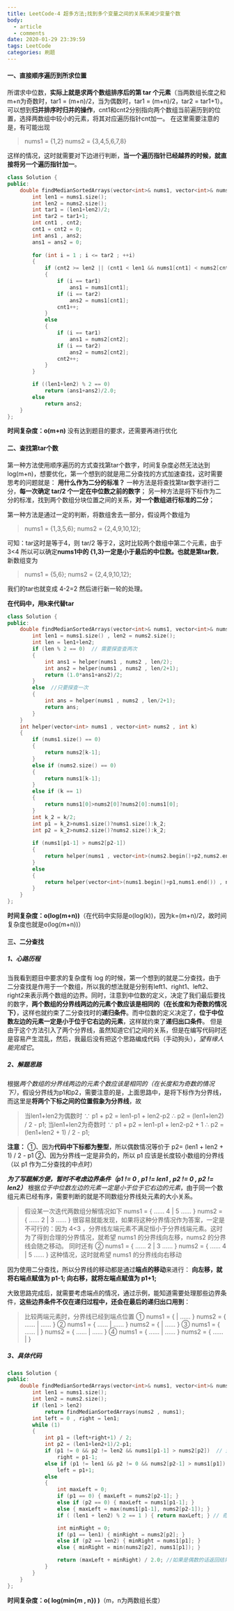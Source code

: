 ```yaml
---
title: LeetCode-4 超多方法;找到多个变量之间的关系来减少变量个数
body:
  - article
  - comments
date: 2020-01-29 23:39:59
tags: LeetCode
categories:	刷题
---
```


#### 一、直接顺序遍历到所求位置
所谓求中位数，**实际上就是求两个数组排序后的第 tar 个元素**（当两数组长度之和m+n为奇数时，tar1 = (m+n)/2，当为偶数时，tar1 = (m+n)/2，tar2 = tar1+1）。
可以想到**归并排序时归并的操作**，cnt1和cnt2分别指向两个数组当前遍历到的位置，选择两数组中较小的元素，将其对应遍历指针cnt加一。
在这里需要注意的是，有可能出现

> nums1 = {1,2}
> nums2 = {3,4,5,6,7,8}

这样的情况，这时就需要对下边进行判断，**当一个遍历指针已经越界的时候，就直接将另一个遍历指针加一**。
```cpp
class Solution {
public:
    double findMedianSortedArrays(vector<int>& nums1, vector<int>& nums2) {
        int len1 = nums1.size();
        int len2 = nums2.size();
        int tar1 = (len1+len2)/2;
        int tar2 = tar1+1;
        int cnt1 , cnt2;
        cnt1 = cnt2 = 0;
        int ans1 , ans2;
        ans1 = ans2 = 0;
        
        for (int i = 1 ; i <= tar2 ; ++i)
        {
            if (cnt2 >= len2 || (cnt1 < len1 && nums1[cnt1] < nums2[cnt2]))
            {
                if (i == tar1)
                    ans1 = nums1[cnt1];
                if (i == tar2)
                    ans2 = nums1[cnt1];
                cnt1++;
            }
            else
            {
                if (i == tar1)
                    ans1 = nums2[cnt2];
                if (i == tar2)
                    ans2 = nums2[cnt2];
                cnt2++;
            }
        }

        if ((len1+len2) % 2 == 0)
            return (ans1+ans2)/2.0;
        else
            return ans2;
    }
};
```
**时间复杂度：o(m+n)**
没有达到题目的要求，还需要再进行优化
#### 二、查找第tar个数
第一种方法使用顺序遍历的方式查找第tar个数字，时间复杂度必然无法达到log(m+n)，想要优化，第一个想到的就是用二分查找的方式加速查找，这时需要思考的问题就是： **用什么作为二分的标准？**
一种方法是将查找第tar数字进行二分，**每一次确定 tar/2 个一定在中位数之前的数字**；
另一种方法是将下标作为二分的标准，找到两个数组分块位置之间的关系，**对一个数组进行标准的二分**；

第一种方法是通过一定的判断，将数组舍去一部分，假设两个数组为

> nums1 = {1,3,5,6};
> nums2 = {2,4,9,10,12};

可知：tar这时是等于4，则 tar/2 等于2，这时比较两个数组中第二个元素，由于 3<4 所以可以确定**nums1中的 {1,3}一定是小于最后的中位数。也就是第tar数**，新数组变为

>nums1 = {5,6};
>nums2 = {2,4,9,10,12};

我们的tar也就变成 4-2=2 然后进行新一轮的处理。

**在代码中，用k来代替tar**
```cpp
class Solution {
public:
    double findMedianSortedArrays(vector<int>& nums1, vector<int>& nums2) {
        int len1 = nums1.size() , len2 = nums2.size();
        int len = len1+len2;
        if (len % 2 == 0)  // 需要探查查两次
        {
            int ans1 = helper(nums1 , nums2 , len/2);
            int ans2 = helper(nums1 , nums2 , len/2+1);
            return (1.0*ans1+ans2)/2;
        }
        else  //只要探查一次
        {
            int ans = helper(nums1 , nums2 , len/2+1);
            return ans;
        }
    }
    int helper(vector<int> nums1 , vector<int> nums2 , int k)
    {
        if (nums1.size() == 0)
        {
            return nums2[k-1];
        }
        else if (nums2.size() == 0)
        {
            return nums1[k-1];
        }
        else if (k == 1)
        {
            return nums1[0]>nums2[0]?nums2[0]:nums1[0];
        }
        int k_2 = k/2;
        int p1 = k_2>nums1.size()?nums1.size():k_2;
        int p2 = k_2>nums2.size()?nums2.size():k_2;
        
        if (nums1[p1-1] > nums2[p2-1])
        {
            return helper(nums1 , vector<int>(nums2.begin()+p2,nums2.end()) , k-p2);
        }
        else
        {
            return helper(vector<int>(nums1.begin()+p1,nums1.end()) , nums2 , k-p1);
        }
    }
};
```
**时间复杂度：o(log(m+n))**（在代码中实际是o(log(k))，因为k=(m+n)/2，故时间复杂度也就是o(log(m+n))）
#### 三、二分查找
##### 1、心路历程
当我看到题目中要求的复杂度有 log 的时候，第一个想到的就是二分查找，由于二分查找是作用于一个数组，所以我的想法就是分别有left1、right1、left2、right2来表示两个数组的边界。同时，注意到中位数的定义，决定了我们最后要找的数字，**两个数组的分界线两边的元素个数应该是相同的（在长度和为奇数的情况下）**，这样也就约束了二分查找时的**递归条件**。而中位数的定义决定了，**位于中位数左边的元素一定是小于位于它右边的元素**，这样就约束了**递归出口条件**。
但是由于这个方法引入了两个分界线，虽然知道它们之间的关系，但是在编写代码时还是容易产生混乱，然后，我最后没有把这个思路编成代码（手动狗头），*望有缘人能完成它*。
##### 2、解题思路
根据*两个数组的分界线两边的元素个数应该是相同的（在长度和为奇数的情况下）*，假设分界线为p1和p2，需要注意的是，上面思路中，是将下标作为分界线，而这里是**将两个下标之间的位置假象为分界线**，故

>当len1+len2为偶数时
> ∵ p1 + p2 = len1-p1 + len2-p2
> ∴ p2 = (len1+len2) / 2 - p1;
> 当len1+len2为奇数时
> ∵ p1 + p2 = len1-p1 + len2-p2 + 1
> ∴ p2 = (len1+len2 + 1) / 2 - p1; 

**注意：**
①、因为**代码中下标都为整型**，所以偶数情况等价于 p2= (len1 + len2 + 1) / 2 - p1
②、因为分界线一定是非负的，所以 p1 应该是长度较小数组的分界线（以 p1 作为二分查找的中点时）

***为了写题解方便，暂时不考虑边界条件（p1 != 0 , p1 != len1 , p2 != 0 , p2 != len2）***
根据*位于中位数左边的元素一定是小于位于它右边的元素*，由于同一个数组元素已经有序，需要判断的就是不同数组分界线处元素的大小关系。

> 假设某一次迭代两数组分解情况如下
> nums1 = { ...... 4 | 5 ...... }
> nums2 = { ...... 2 | 3 ...... }
> 很容易就能发现，如果将这种分界情况作为答案，一定是不可行的：因为 4<3 ，分界线左端元素不满足恒小于分界线端元素。这时为了得到合理的分界情况，就希望 nums1 的分界线向左移，nums2 的分界线会随之移动。
> 同时还有
> ②
> nums1 = { ...... 2 | 3 ...... }
> nums2 = { ...... 4 | 5 ...... }
> 这种情况，这时就希望 nums1 的分界线向右移动

因为使用二分查找，所以分界线的移动都是通过**端点的移动**来进行：
**向左移，就将右端点赋值为 p1-1;
向右移，就将左端点赋值为 p1+1;**

大致思路完成后，就需要考虑端点的情况，通过示例，能知道需要处理那些边界条件，**这些边界条件不仅在递归过程中，还会在最后的递归出口用到**：

> 比较两端元素时，分界线已经到端点位置
> ①
> nums1 = { | ...... }
> nums2 = { ...... | ...... }
> ②
> nums1 = { ...... | ...... }
> nums2 = { | ...... }
> ③
> nums1 = { ...... | }
> nums2 = { ...... | ...... }
> ④
> nums1 = { ...... | ...... }
> nums2 = { ...... | }

##### 3、具体代码

```cpp
class Solution {
public:
    double findMedianSortedArrays(vector<int>& nums1, vector<int>& nums2) {
        int len1 = nums1.size();
        int len2 = nums2.size();
        if (len1 > len2)
            return findMedianSortedArrays(nums2 , nums1);
        int left = 0 , right = len1;
        while (1)
        {
            int p1 = (left+right+1) / 2;
            int p2 = (len1+len2+1)/2-p1;
            if (p1 != 0 && p2 != len2 && nums1[p1-1] > nums2[p2])  // 还需要将查找区间向左移
                right = p1-1;
            else if (p1 != len1 && p2 != 0 && nums2[p2-1] > nums1[p1])
                left = p1+1;
            else
            {
                int maxLeft = 0;
                if (p1 == 0) { maxLeft = nums2[p2-1]; }
                else if (p2 == 0) { maxLeft = nums1[p1-1]; }
                else { maxLeft = max(nums1[p1-1], nums2[p2-1]); }
                if ( (len1 + len2) % 2 == 1 ) { return maxLeft; } // 奇数的话不需要考虑右半部分

                int minRight = 0;
                if (p1 == len1) { minRight = nums2[p2]; }
                else if (p2 == len2) { minRight = nums1[p1]; }
                else { minRight = min(nums2[p2], nums1[p1]); }

                return (maxLeft + minRight) / 2.0; //如果是偶数的话返回结果
            }
        }
    }
};
```
**时间复杂度：o( log(min{m , n}) )**（m，n为两数组长度）

